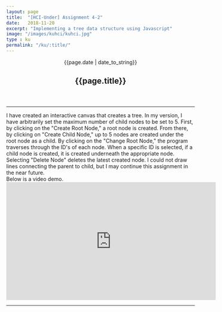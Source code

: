 ```yaml
---
layout: page
title:  "[HCI-Under] Assignment 4-2"
date:   2018-11-20
excerpt: "Implementing a tree data structure using Javascript"
image: "/images/kuhci/kuhci.jpg"
type : ku
permalink: "/ku/:title/"
---
```

<!-- <div align="center">
<span class="date">{{page.date | date_to_string}}</span>
<h2>{{page.title}}</h2>
</div> -->

<header class="major">
    <span class="date">{{page.date | date_to_string}}</span>
    <h2>{{page.title}}</h2>
</header>    
<hr>
<body>
I have created an interactive canvas that creates a tree. In my version, I have arbitrarily set the maximum number of child nodes to be set to 5. First, by clicking on the "Create Root Node," a root node is created. From there, by clicking on "Create Child Node," up to 5 nodes are created under the root node as a child. By clicking on the "Change Root Node," the program traverses through the ID's of each node. When a specific ID is selected, if a child node is created, it is created underneath the appropriate node. Selecting "Delete Node" deletes the latest created node. I could not draw lines connecting the parent to child, but I may continue this assignment in the near future.<br />
Below is a video demo. <br />
<iframe width="560" height="315" src="https://www.youtube.com/embed/sLDBaYZ0FjU" frameborder="0" allow="autoplay; encrypted-media" allowfullscreen></iframe><br />
<hr>
<canvas id="treeCanvas" width="800" height="800"></canvas>
</body>